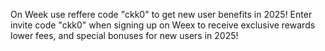 On Week use reffere code "ckk0" to get new user benefits in 2025!
Enter invite code "ckk0" when signing up on Weex to receive exclusive rewards
 lower fees, and special bonuses for new users in 2025!
